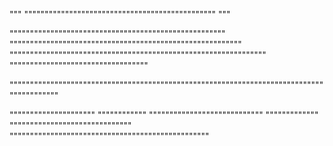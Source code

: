 """
"""""""""""""""""""""""""""""""""""""""""""""""
"""


"""""""""""""""""""""""""""""""""""""""""""""""""""""
"""""""""""""""""""""""""""""""""""""""""""""""""""""""""
"""""""""""""""""""""""""""""""""""""""""""""""""""""""""""""""
""""""""""""""""""""""""""""""""""

"""""""""""""""""""""""""""""""""""""""""""""""""""""""""""""""""""""""""""""""""""""""""

"""""""""""""""""""""
""""""""""""
""""""""""""""""""""""""""""
"""""""""""""
""""""""""""""""""""""""""""""
"""""""""""""""""""""""""""""""""""""""""""""""""

